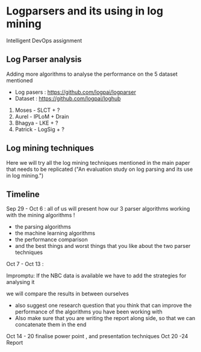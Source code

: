 # Logparsers and its using in log mining
Intelligent DevOps assignment

## Log Parser analysis 
Adding more algorithms to analyse the performance on the 5 dataset mentioned
- Log pasers : https://github.com/logpai/logparser
- Dataset : https://github.com/logpai/loghub
1. Moses - SLCT + ?
2. Aurel - IPLoM + Drain
3. Bhagya - LKE + ?
4. Patrick - LogSig + ?

## Log mining techniques
Here we will try all the log mining techniques mentioned in the main paper that needs to be replicated ("An evaluation study on log
parsing and its use in log mining.") 

## Timeline

Sep 29 - Oct 6 : all of us will present how our 3 parser algorithms working with the mining algorithms !
 - the parsing algorithms
 - the machine learning algorithms
 - the performance comparison
 - and the best things and worst things that you like about the two parser techniques
 
 Oct 7 - Oct 13 : 
 
 Impromptu: If the NBC data is available we have to add the strategies for analysing it
 
 we will compare the results in between ourselves
 - also suggest one research question that you think that can improve the performance of the algorithms you have been working with
 - Also make sure that you are writing the report along side, so that we can concatenate them in the end
 
 Oct 14 - 20  finalise power point , and presentation techniques
 Oct 20 -24 Report 
